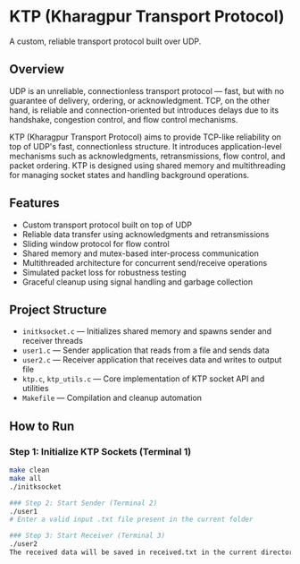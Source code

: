 # KTP (Kharagpur Transport Protocol)

A custom, reliable transport protocol built over UDP.

## Overview

UDP is an unreliable, connectionless transport protocol — fast, but with no guarantee of delivery, ordering, or acknowledgment. TCP, on the other hand, is reliable and connection-oriented but introduces delays due to its handshake, congestion control, and flow control mechanisms.

KTP (Kharagpur Transport Protocol) aims to provide TCP-like reliability on top of UDP's fast, connectionless structure. It introduces application-level mechanisms such as acknowledgments, retransmissions, flow control, and packet ordering. KTP is designed using shared memory and multithreading for managing socket states and handling background operations.

## Features

- Custom transport protocol built on top of UDP
- Reliable data transfer using acknowledgments and retransmissions
- Sliding window protocol for flow control
- Shared memory and mutex-based inter-process communication
- Multithreaded architecture for concurrent send/receive operations
- Simulated packet loss for robustness testing
- Graceful cleanup using signal handling and garbage collection

## Project Structure

- `initksocket.c` — Initializes shared memory and spawns sender and receiver threads
- `user1.c` — Sender application that reads from a file and sends data
- `user2.c` — Receiver application that receives data and writes to output file
- `ktp.c`, `ktp_utils.c` — Core implementation of KTP socket API and utilities
- `Makefile` — Compilation and cleanup automation

## How to Run

### Step 1: Initialize KTP Sockets (Terminal 1)

```bash
make clean
make all
./initksocket

### Step 2: Start Sender (Terminal 2)
./user1
# Enter a valid input .txt file present in the current folder

### Step 3: Start Receiver (Terminal 3)
./user2
The received data will be saved in received.txt in the current directory.